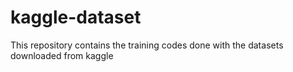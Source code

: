 # kaggle-dataset
This repository contains the training codes done with the datasets downloaded from kaggle
